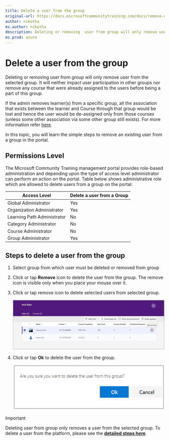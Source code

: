 ```yaml
---
title: Delete a user from the group
original-url: https://docs.microsoftcommunitytraining.com/docs/remove-user-from-group
author: nikotha
ms.author: nikotha
description: Deleting or removing  user from group will only remove user from the selected group.
ms.prod: azure
---
```


# Delete a user from the group

Deleting or removing  user from group will only remove user from the selected group. It will neither impact user participation in other groups nor remove any course that were already assigned to the users before being a part of this group.

If the admin removes learner(s) from a specific group, all the association that exists between the learner and Course through that group would be lost and hence the user would be de-assigned only from those courses (unless some other association via some other group still exists). For more information refer [here](De-assigning-content-from-user.md).

In this topic, you will learn the simple steps to remove an existing user from a group in the portal.

## Permissions Level

The Microsoft Community Training management portal provides role-based administration and depending upon the type of access level administrator can perform an action on the portal. Table below shows administrative role which are allowed to delete users from a group on the portal:

| Access Level    | Delete a user from a Group |
| --- | --- |
| Global Administrator | Yes |
| Organization Administrator | Yes |
| Learning Path Administrator | No |
| Category Administrator | No |
| Course Administrator | No |
| Group Administrator | Yes |

## Steps to delete a user from the group

1. Select group from which user must be deleted or removed from group

2. Click or tap **Remove** icon  to delete the user from the group. The remove icon is visible only when you place your mouse over it.

3. Click or tap remove icon to delete selected users from selected group.

    ![RemoveUserfromGrp\(1\)](../../media/RemoveUserfromGrp%281%29.jpg)

4. Click or tap **Ok** to delete the user from the group.

    ![Delete user from group](../../media/Delet%20user%20from%20group.png)

> [!IMPORTANT]
> Deleting user from group only removes a user from the selected group. To delete a user from the platform, please see the [**detailed steps here**](../manage-users/remove-user-from-the-portal.md).
